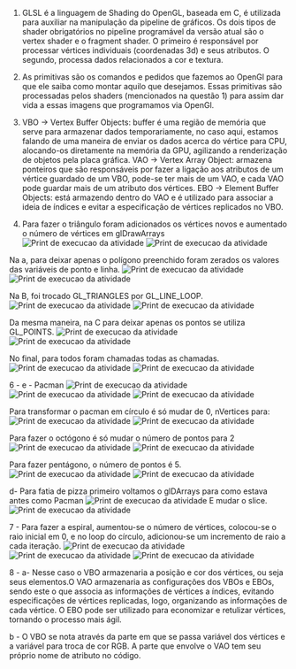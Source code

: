 1. GLSL é a linguagem de Shading do OpenGL, baseada em C, é utilizada para auxiliar na manipulação da pipeline de gráficos. Os dois tipos de shader obrigatórios no pipeline programável da versão atual são o vertex shader e o fragment shader. O primeiro é responsável por processar vértices individuais (coordenadas 3d) e seus atributos. O segundo, processa dados relacionados a cor e textura.

2. As primitivas são os comandos e pedidos que fazemos ao OpenGl para que ele saiba como montar aquilo que desejamos. Essas primitivas são processadas pelos shaders (mencionados na questão 1) para assim dar vida a essas imagens que programamos via OpenGl.

3. VBO → Vertex Buffer Objects: buffer é uma região de memória que serve para armazenar dados temporariamente, no caso aqui, estamos falando de uma maneira de enviar os dados acerca do vértice para CPU, alocando-os diretamente na memória da GPU, agilizando a renderização de objetos pela placa gráfica.
VAO → Vertex Array Object: armazena ponteiros que são responsáveis por fazer a ligação aos atributos de um vértice guardado de um VBO, pode-se ter mais de um VAO, e cada VAO pode guardar mais de um atributo dos vértices.
EBO → Element Buffer Objects: está armazendo dentro do VAO e é utilizado para associar a ideia de índices e evitar a especificação de vértices replicados no VBO.

5. Para fazer o triângulo foram adicionados os vértices novos e aumentado o número de vértices em glDrawArrays
![Print de execucao da atividade](prints/print1.png)
![Print de execucao da atividade](prints/print2.png)


Na a, para deixar apenas o polígono preenchido foram zerados os valores das variáveis de ponto e linha.
![Print de execucao da atividade](prints/print3.png)
![Print de execucao da atividade](prints/print4.png)

Na B, foi trocado GL_TRIANGLES por GL_LINE_LOOP.
![Print de execucao da atividade](prints/print5.png)
![Print de execucao da atividade](prints/print6.png)

Da mesma maneira, na C para deixar apenas os pontos se utiliza GL_POINTS.
![Print de execucao da atividade](prints/print7.png)
![Print de execucao da atividade](prints/print8.png)


No final, para todos foram chamadas todas as chamadas. 
![Print de execucao da atividade](prints/print9.png)
![Print de execucao da atividade](prints/print10.png)



6 - e - Pacman
![Print de execucao da atividade](prints/print11.png)
![Print de execucao da atividade](prints/print12.png)
![Print de execucao da atividade](prints/print13.png)



Para transformar o pacman em círculo é só mudar de 0, nVertices para:
![Print de execucao da atividade](prints/print14.png)
![Print de execucao da atividade](prints/print15.png)


Para fazer o octógono é só mudar o número de pontos para 2
![Print de execucao da atividade](prints/print16.png)
![Print de execucao da atividade](prints/print17.png)


Para fazer pentágono, o número de pontos é 5.
![Print de execucao da atividade](prints/print18.png)
![Print de execucao da atividade](prints/print19.png)


d- Para fatia de pizza primeiro voltamos o glDArrays para como estava antes como Pacman
![Print de execucao da atividade](prints/print20.png)
E mudar o slice.
![Print de execucao da atividade](prints/print21.png)



7 - Para fazer a espiral, aumentou-se o número de vértices, colocou-se o raio inicial em 0, e no loop do círculo, adicionou-se um incremento de raio a cada iteração.
![Print de execucao da atividade](prints/print22.png)
![Print de execucao da atividade](prints/print23.png)
![Print de execucao da atividade](prints/print24.png)


8 - a- Nesse caso o VBO armazenaria a posição e cor dos vértices, ou seja seus elementos.O VAO armazenaria as configurações dos VBOs e EBOs, sendo este o que associa as informações de vértices a índices, evitando especificações de vértices replicadas, logo, organizando as informações de cada vértice. O EBO pode ser utilizado para economizar e retulizar vértices, tornando o processo mais ágil.

b - O VBO se nota através da parte em que se passa variável dos vértices e a variável para troca de cor RGB. A parte que envolve o VAO tem seu próprio nome de atributo no código.
